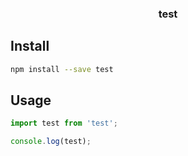 <h3 align="center">
  test
</h3>

<p align="center">
</p>

## Install

```bash
npm install --save test
```

## Usage

```js
import test from 'test';

console.log(test);
```
